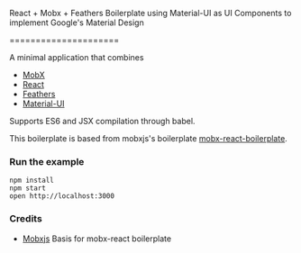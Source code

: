 React + Mobx + Feathers Boilerplate using Material-UI as UI Components to implement Google's Material Design

=====================

A minimal application that combines
* [MobX](https://mobxjs.github.io/mobx)  
* [React](https://facebook.github.io/react)
* [Feathers](http://feathersjs.com)
* [Material-UI](http://material-ui.com)

Supports ES6 and JSX compilation through babel.

 This boilerplate is based from mobxjs's boilerplate [mobx-react-boilerplate](https://github.com/mobxjs/mobx-react-boilerplate).

### Run the example

```
npm install
npm start
open http://localhost:3000
```


### Credits

* [Mobxjs](https://github.com/mobxjs) Basis for mobx-react boilerplate
